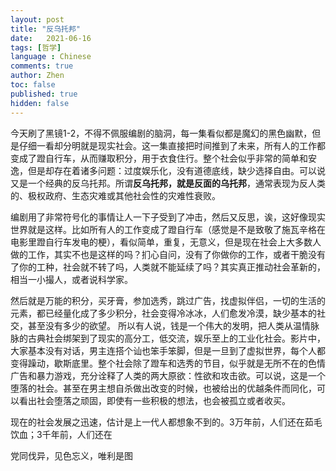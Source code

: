 ```yaml
---
layout: post
title: "反乌托邦"
date:   2021-06-16
tags: [哲学]
language : Chinese
comments: true
author: Zhen
toc: false
published: true
hidden: false
---
```

今天刷了黑镜1-2，不得不佩服编剧的脑洞，每一集看似都是魔幻的黑色幽默，但是仔细一看却分明就是现实社会。这一集直接把时间推到了未来，所有人的工作都变成了蹬自行车，从而赚取积分，用于衣食住行。整个社会似乎非常的简单和安逸，但是却存在着诸多问题：过度娱乐化，没有道德底线，缺少选择自由。可以说又是一个经典的反乌托邦。所谓**反乌托邦，就是反面的乌托邦**，通常表现为反人类的、极权政府、生态灾难或其他社会性的灾难性衰败。

编剧用了非常符号化的事情让人一下子受到了冲击，然后又反思，诶，这好像现实世界就是这样。比如所有人的工作变成了蹬自行车（感觉是不是致敬了施瓦辛格在电影里蹬自行车发电的梗），看似简单，重复，无意义，但是现在社会上大多数人做的工作，其实不也是这样的吗？扪心自问，没有了你做你的工作，或者干脆没有了你的工种，社会就不转了吗，人类就不能延续了吗？其实真正推动社会革新的，相当一小撮人，或者说科学家。

然后就是万能的积分，买牙膏，参加选秀，跳过广告，找虚拟伴侣，一切的生活的元素，都已经量化成了多少积分，社会变得冷冰冰，人们愈发冷漠，缺少基本的社交，甚至没有多少的欲望。 所以有人说，钱是一个伟大的发明，把人类从温情脉脉的古典社会绑架到了现实的高分工，低交流，娱乐至上的工业化社会。影片中，大家基本没有对话，男主连搭个讪也笨手笨脚，但是一旦到了虚拟世界，每个人都变得躁动，歇斯底里。整个社会除了蹬车和选秀的节目，似乎就是无所不在的色情广告和暴力游戏，充分诠释了人类的两大原欲：性欲和攻击欲。可以说，这是一个堕落的社会。甚至在男主想自杀做出改变的时候，也被给出的优越条件而同化，可以看出社会堕落之顽固，即使有一些积极的想法，也会被孤立或者收买。

现在的社会发展之迅速，估计是上一代人都想象不到的。3万年前，人们还在茹毛饮血；3千年前，人们还在

党同伐异，见色忘义，唯利是图
<!--stackedit_data:
eyJoaXN0b3J5IjpbLTY5NDYyNzUyNywxNzQ3NTU4NTAwLC0xNz
g1Mjc1Mzc3XX0=
-->